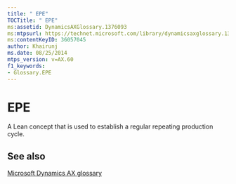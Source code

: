 ```yaml
---
title: " EPE"
TOCTitle: " EPE"
ms:assetid: DynamicsAXGlossary.1376093
ms:mtpsurl: https://technet.microsoft.com/library/dynamicsaxglossary.1376093(v=AX.60)
ms:contentKeyID: 36057045
author: Khairunj
ms.date: 08/25/2014
mtps_version: v=AX.60
f1_keywords:
- Glossary.EPE
---
```


# EPE

A Lean concept that is used to establish a regular repeating production cycle.

## See also

[Microsoft Dynamics AX glossary](glossary/microsoft-dynamics-ax-glossary.md)

  



